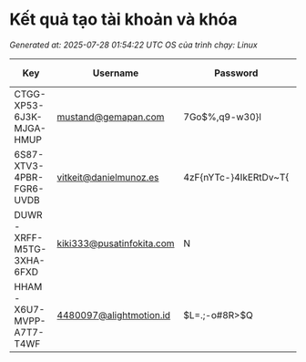 # Kết quả tạo tài khoản và khóa

_Generated at: 2025-07-28 01:54:22 UTC_
_OS của trình chạy: Linux_

| Key | Username | Password | Expires Date | License Name |
|-----|----------|----------|--------------|--------------|
| CTGG-XP53-6J3K-MJGA-HMUP | mustand@gemapan.com | 7Go$%,q9-w30}l | 2025-08-27 | ESET Small Business Security |
| 6S87-XTV3-4PBR-FGR6-UVDB | vitkeit@danielmunoz.es | 4zF{nYTc-}4IkERtDv~T{ | 2025-08-26 | ESET HOME Security Premium |
| DUWR-XRFF-M5TG-3XHA-6FXD | kiki333@pusatinfokita.com | N|~Pr29XJo!PBai | 2025-08-25 | ESET HOME Security Premium |
| HHAM-X6U7-MVPP-A7T7-T4WF | 4480097@alightmotion.id | $L=.;-o#8R>$Q | 2025-08-24 | ESET HOME Security Premium |
